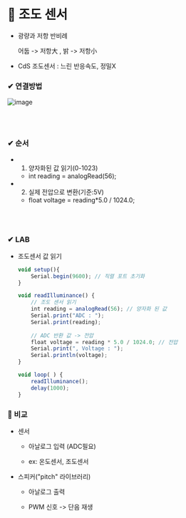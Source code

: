 # 📌 조도 센서

- 광량과 저항 반비례

    어둡 -> 저항大 , 밝 -> 저항小

- CdS 조도센서 : 느린 반응속도, 정밀X

### ✔ 연결방법

![image](https://user-images.githubusercontent.com/54584063/84291721-74163f00-ab80-11ea-9b74-13c84f8bdc91.png)


<br><br>

### ✔ 순서

- 1. 양자화된 값 읽기(0-1023)

    - int reading = analogRead(56);

- 2. 실제 전압으로 변환(기준:5V)

    - float voltage = reading*5.0 / 1024.0;

<br><br>

### ✔ LAB

- 조도센서 값 읽기

    ```js
    void setup(){
        Serial.begin(9600); // 직렬 포트 초기화
    }
    
    void readIlluminance() { 
        // 조도 센서 읽기
        int reading = analogRead(56); // 양자화 된 값
        Serial.print("ADC : ");
        Serial.print(reading); 
        
        // ADC 반환 값 -> 전압
        float voltage = reading * 5.0 / 1024.0; // 전압
        Serial.print(", Voltage : ");
        Serial.println(voltage);
    }

    void loop( ) {
        readIlluminance();
        delay(1000);
    }

    ```


### 🔎 비교

- 센서

    - 아날로그 입력 (ADC필요)

    - ex: 온도센서, 조도센서

- 스피커("pitch" 라이브러리)

    - 아날로그 출력

    - PWM 신호 -> 단음 재생